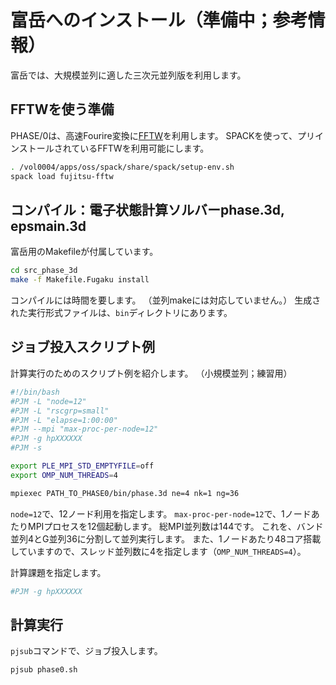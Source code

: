 # 富岳へのインストール（準備中；参考情報）

富岳では、大規模並列に適した三次元並列版を利用します。

## FFTWを使う準備

PHASE/0は、高速Fourire変換に[FFTW](https://fftw.org/)を利用します。
SPACKを使って、プリインストールされているFFTWを利用可能にします。

```sh
. /vol0004/apps/oss/spack/share/spack/setup-env.sh
spack load fujitsu-fftw
```

## コンパイル：電子状態計算ソルバーphase.3d, epsmain.3d

富岳用のMakefileが付属しています。

```sh
cd src_phase_3d
make -f Makefile.Fugaku install
```

コンパイルには時間を要します。
（並列makeには対応していません。）
生成された実行形式ファイルは、`bin`ディレクトリにあります。

## ジョブ投入スクリプト例

計算実行のためのスクリプト例を紹介します。
（小規模並列；練習用）

```sh
#!/bin/bash
#PJM -L "node=12"
#PJM -L "rscgrp=small"
#PJM -L "elapse=1:00:00"
#PJM --mpi "max-proc-per-node=12"
#PJM -g hpXXXXXX
#PJM -s

export PLE_MPI_STD_EMPTYFILE=off
export OMP_NUM_THREADS=4

mpiexec PATH_TO_PHASE0/bin/phase.3d ne=4 nk=1 ng=36
```

`node=12`で、12ノード利用を指定します。
`max-proc-per-node=12`で、1ノードあたりMPIプロセスを12個起動します。
総MPI並列数は144です。
これを、バンド並列4とG並列36に分割して並列実行します。
また、1ノードあたり48コア搭載していますので、スレッド並列数に4を指定します（`OMP_NUM_THREADS=4`）。

計算課題を指定します。

```sh
#PJM -g hpXXXXXX
```

## 計算実行

`pjsub`コマンドで、ジョブ投入します。

```sh
pjsub phase0.sh
```
